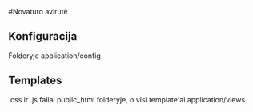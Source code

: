 #Novaturo avirutė

## Konfiguracija
Folderyje
application/config

## Templates
.css ir .js failai public_html folderyje, o visi template'ai application/views  
